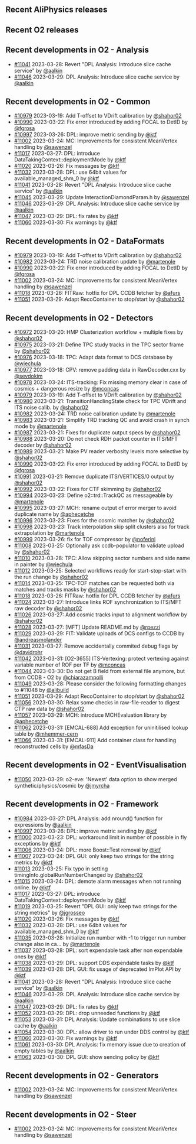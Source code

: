 ## Recent AliPhysics releases
## Recent O2 releases
## Recent developments in O2 - Analysis
- [\#11041](https://github.com/AliceO2Group/AliceO2/pull/11041) 2023-03-28: Revert "DPL Analysis: Introduce slice cache service" by [@aalkin](https://github.com/aalkin)
- [\#11046](https://github.com/AliceO2Group/AliceO2/pull/11046) 2023-03-29: DPL Analysis: Introduce slice cache service by [@aalkin](https://github.com/aalkin)
## Recent developments in O2 - Common
- [\#10979](https://github.com/AliceO2Group/AliceO2/pull/10979) 2023-03-19: Add T-offset to VDrift calibration by [@shahor02](https://github.com/shahor02)
- [\#10990](https://github.com/AliceO2Group/AliceO2/pull/10990) 2023-03-22: Fix error introduced by adding FOCAL to DetID by [@fgrosa](https://github.com/fgrosa)
- [\#10997](https://github.com/AliceO2Group/AliceO2/pull/10997) 2023-03-26: DPL: improve metric sending by [@ktf](https://github.com/ktf)
- [\#11002](https://github.com/AliceO2Group/AliceO2/pull/11002) 2023-03-24: MC: Improvements for consistent MeanVertex handling by [@sawenzel](https://github.com/sawenzel)
- [\#11017](https://github.com/AliceO2Group/AliceO2/pull/11017) 2023-03-27: DPL: introduce DataTakingContext::deploymentMode by [@ktf](https://github.com/ktf)
- [\#11020](https://github.com/AliceO2Group/AliceO2/pull/11020) 2023-03-26: Fix messages by [@ktf](https://github.com/ktf)
- [\#11032](https://github.com/AliceO2Group/AliceO2/pull/11032) 2023-03-28: DPL: use 64bit values for available_managed_shm_0 by [@ktf](https://github.com/ktf)
- [\#11041](https://github.com/AliceO2Group/AliceO2/pull/11041) 2023-03-28: Revert "DPL Analysis: Introduce slice cache service" by [@aalkin](https://github.com/aalkin)
- [\#11045](https://github.com/AliceO2Group/AliceO2/pull/11045) 2023-03-29: Update InteractionDiamondParam.h by [@sawenzel](https://github.com/sawenzel)
- [\#11046](https://github.com/AliceO2Group/AliceO2/pull/11046) 2023-03-29: DPL Analysis: Introduce slice cache service by [@aalkin](https://github.com/aalkin)
- [\#11047](https://github.com/AliceO2Group/AliceO2/pull/11047) 2023-03-29: DPL: fix rates by [@ktf](https://github.com/ktf)
- [\#11060](https://github.com/AliceO2Group/AliceO2/pull/11060) 2023-03-30: Fix warnings by [@ktf](https://github.com/ktf)
## Recent developments in O2 - DataFormats
- [\#10979](https://github.com/AliceO2Group/AliceO2/pull/10979) 2023-03-19: Add T-offset to VDrift calibration by [@shahor02](https://github.com/shahor02)
- [\#10982](https://github.com/AliceO2Group/AliceO2/pull/10982) 2023-03-24: TRD noise calibration update by [@martenole](https://github.com/martenole)
- [\#10990](https://github.com/AliceO2Group/AliceO2/pull/10990) 2023-03-22: Fix error introduced by adding FOCAL to DetID by [@fgrosa](https://github.com/fgrosa)
- [\#11002](https://github.com/AliceO2Group/AliceO2/pull/11002) 2023-03-24: MC: Improvements for consistent MeanVertex handling by [@sawenzel](https://github.com/sawenzel)
- [\#11018](https://github.com/AliceO2Group/AliceO2/pull/11018) 2023-03-26: FITRaw: hotfix for DPL CCDB fetcher by [@afurs](https://github.com/afurs)
- [\#11051](https://github.com/AliceO2Group/AliceO2/pull/11051) 2023-03-29: Adapt RecoContainer to stop/start by [@shahor02](https://github.com/shahor02)
## Recent developments in O2 - Detectors
- [\#10972](https://github.com/AliceO2Group/AliceO2/pull/10972) 2023-03-20: HMP Clusterization workflow + multiple fixes by [@shahor02](https://github.com/shahor02)
- [\#10975](https://github.com/AliceO2Group/AliceO2/pull/10975) 2023-03-21: Define TPC study tracks in the TPC sector frame by [@shahor02](https://github.com/shahor02)
- [\#10976](https://github.com/AliceO2Group/AliceO2/pull/10976) 2023-03-18: TPC: Adapt data format to DCS database by [@wiechula](https://github.com/wiechula)
- [\#10977](https://github.com/AliceO2Group/AliceO2/pull/10977) 2023-03-18: CPV: remove padding data in RawDecoder.cxx by [@sevdokim](https://github.com/sevdokim)
- [\#10978](https://github.com/AliceO2Group/AliceO2/pull/10978) 2023-03-24: ITS-tracking: Fix missing memory clear in case of cosmics + dangerous resize by [@mconcas](https://github.com/mconcas)
- [\#10979](https://github.com/AliceO2Group/AliceO2/pull/10979) 2023-03-19: Add T-offset to VDrift calibration by [@shahor02](https://github.com/shahor02)
- [\#10980](https://github.com/AliceO2Group/AliceO2/pull/10980) 2023-03-21: TransitionHandlingState check for TPC VDrift and ITS noise calib. by [@shahor02](https://github.com/shahor02)
- [\#10982](https://github.com/AliceO2Group/AliceO2/pull/10982) 2023-03-24: TRD noise calibration update by [@martenole](https://github.com/martenole)
- [\#10983](https://github.com/AliceO2Group/AliceO2/pull/10983) 2023-03-21: Simplify TRD tracking QC and avoid crash in synch mode by [@martenole](https://github.com/martenole)
- [\#10987](https://github.com/AliceO2Group/AliceO2/pull/10987) 2023-03-21: Fixes for duplicate output specs by [@shahor02](https://github.com/shahor02)
- [\#10988](https://github.com/AliceO2Group/AliceO2/pull/10988) 2023-03-20: Do not check RDH packet counter in ITS/MFT decoder by [@shahor02](https://github.com/shahor02)
- [\#10989](https://github.com/AliceO2Group/AliceO2/pull/10989) 2023-03-21: Make PV reader verbosity levels more selective by [@shahor02](https://github.com/shahor02)
- [\#10990](https://github.com/AliceO2Group/AliceO2/pull/10990) 2023-03-22: Fix error introduced by adding FOCAL to DetID by [@fgrosa](https://github.com/fgrosa)
- [\#10991](https://github.com/AliceO2Group/AliceO2/pull/10991) 2023-03-21: Remove duplicate ITS/VERTICES/0 output by [@shahor02](https://github.com/shahor02)
- [\#10992](https://github.com/AliceO2Group/AliceO2/pull/10992) 2023-03-22: Fixes for CTF skimming by [@shahor02](https://github.com/shahor02)
- [\#10994](https://github.com/AliceO2Group/AliceO2/pull/10994) 2023-03-23: Define o2::trd::TrackQC as messageable by [@martenole](https://github.com/martenole)
- [\#10995](https://github.com/AliceO2Group/AliceO2/pull/10995) 2023-03-27: MCH: rename output of error merger to avoid duplicate name by [@aphecetche](https://github.com/aphecetche)
- [\#10996](https://github.com/AliceO2Group/AliceO2/pull/10996) 2023-03-23: Fixes for the cosmic matcher by [@shahor02](https://github.com/shahor02)
- [\#10998](https://github.com/AliceO2Group/AliceO2/pull/10998) 2023-03-23: Track interpolation skip split clusters also for track extrapolation by [@martenole](https://github.com/martenole)
- [\#10999](https://github.com/AliceO2Group/AliceO2/pull/10999) 2023-03-26: fix for TOF compressor by [@noferini](https://github.com/noferini)
- [\#11008](https://github.com/AliceO2Group/AliceO2/pull/11008) 2023-03-25: Optionally ask ccdb-populator to validate upload by [@shahor02](https://github.com/shahor02)
- [\#11010](https://github.com/AliceO2Group/AliceO2/pull/11010) 2023-03-28: TPC: Allow skipping sector numbers and side name in painter by [@wiechula](https://github.com/wiechula)
- [\#11012](https://github.com/AliceO2Group/AliceO2/pull/11012) 2023-03-25: Selected workflows ready for start-stop-start with the run change by [@shahor02](https://github.com/shahor02)
- [\#11014](https://github.com/AliceO2Group/AliceO2/pull/11014) 2023-03-25: TPC-TOF matches can be requested both via matches and tracks masks by [@shahor02](https://github.com/shahor02)
- [\#11018](https://github.com/AliceO2Group/AliceO2/pull/11018) 2023-03-26: FITRaw: hotfix for DPL CCDB fetcher by [@afurs](https://github.com/afurs)
- [\#11024](https://github.com/AliceO2Group/AliceO2/pull/11024) 2023-03-27: Introduce links ROF synchronization to ITS/MFT raw decoder by [@shahor02](https://github.com/shahor02)
- [\#11026](https://github.com/AliceO2Group/AliceO2/pull/11026) 2023-03-27: Add cosmic tracks input to alignment workflow by [@shahor02](https://github.com/shahor02)
- [\#11028](https://github.com/AliceO2Group/AliceO2/pull/11028) 2023-03-27: [MFT] Update README.md by [@rpezzi](https://github.com/rpezzi)
- [\#11029](https://github.com/AliceO2Group/AliceO2/pull/11029) 2023-03-29: FIT: Validate uploads of DCS configs to CCDB by [@andreasmolander](https://github.com/andreasmolander)
- [\#11031](https://github.com/AliceO2Group/AliceO2/pull/11031) 2023-03-27: Remove accidentally commited debug flags by [@davidrohr](https://github.com/davidrohr)
- [\#11042](https://github.com/AliceO2Group/AliceO2/pull/11042) 2023-03-31: [O2-3655] ITS-Vertexing: protect vertexing against variable number of ROF per TF by [@mconcas](https://github.com/mconcas)
- [\#11044](https://github.com/AliceO2Group/AliceO2/pull/11044) 2023-03-30: Do not get B field from external file anymore, but from CCDB - O2 by [@chiarazampolli](https://github.com/chiarazampolli)
- [\#11049](https://github.com/AliceO2Group/AliceO2/pull/11049) 2023-03-28: Please consider the following formatting changes to #11048 by [@alibuild](https://github.com/alibuild)
- [\#11051](https://github.com/AliceO2Group/AliceO2/pull/11051) 2023-03-29: Adapt RecoContainer to stop/start by [@shahor02](https://github.com/shahor02)
- [\#11056](https://github.com/AliceO2Group/AliceO2/pull/11056) 2023-03-30: Relax some checks in raw-file-reader to digest CTP raw data by [@shahor02](https://github.com/shahor02)
- [\#11057](https://github.com/AliceO2Group/AliceO2/pull/11057) 2023-03-29: MCH: introduce MCHEvaluation library by [@aphecetche](https://github.com/aphecetche)
- [\#11062](https://github.com/AliceO2Group/AliceO2/pull/11062) 2023-03-31: [EMCAL-688] Add exception for uninitilised lookup table by [@mhemmer-cern](https://github.com/mhemmer-cern)
- [\#11066](https://github.com/AliceO2Group/AliceO2/pull/11066) 2023-03-31: [EMCAL-911] Add container class for handling reconstructed cells by [@mfasDa](https://github.com/mfasDa)
## Recent developments in O2 - EventVisualisation
- [\#11050](https://github.com/AliceO2Group/AliceO2/pull/11050) 2023-03-29: o2-eve: 'Newest' data option to show merged synthetic/physics/cosmic by [@jmyrcha](https://github.com/jmyrcha)
## Recent developments in O2 - Framework
- [\#10984](https://github.com/AliceO2Group/AliceO2/pull/10984) 2023-03-27: DPL Analysis: add nround() function for expressions by [@aalkin](https://github.com/aalkin)
- [\#10997](https://github.com/AliceO2Group/AliceO2/pull/10997) 2023-03-26: DPL: improve metric sending by [@ktf](https://github.com/ktf)
- [\#11000](https://github.com/AliceO2Group/AliceO2/pull/11000) 2023-03-23: DPL: workaround limit in number of possible in fly exceptions by [@ktf](https://github.com/ktf)
- [\#11006](https://github.com/AliceO2Group/AliceO2/pull/11006) 2023-03-24: DPL: more Boost::Test removal by [@ktf](https://github.com/ktf)
- [\#11007](https://github.com/AliceO2Group/AliceO2/pull/11007) 2023-03-24: DPL GUI: only keep two strings for the string metrics by [@ktf](https://github.com/ktf)
- [\#11013](https://github.com/AliceO2Group/AliceO2/pull/11013) 2023-03-25: Fix typo in setting timingInfo.globalRunNumberChanged by [@shahor02](https://github.com/shahor02)
- [\#11015](https://github.com/AliceO2Group/AliceO2/pull/11015) 2023-03-24: DPL: demote alarm messages when not running online. by [@ktf](https://github.com/ktf)
- [\#11017](https://github.com/AliceO2Group/AliceO2/pull/11017) 2023-03-27: DPL: introduce DataTakingContext::deploymentMode by [@ktf](https://github.com/ktf)
- [\#11019](https://github.com/AliceO2Group/AliceO2/pull/11019) 2023-03-25: Revert "DPL GUI: only keep two strings for the string metrics" by [@jgrosseo](https://github.com/jgrosseo)
- [\#11020](https://github.com/AliceO2Group/AliceO2/pull/11020) 2023-03-26: Fix messages by [@ktf](https://github.com/ktf)
- [\#11032](https://github.com/AliceO2Group/AliceO2/pull/11032) 2023-03-28: DPL: use 64bit values for available_managed_shm_0 by [@ktf](https://github.com/ktf)
- [\#11035](https://github.com/AliceO2Group/AliceO2/pull/11035) 2023-03-28: Initialize run number with -1 to trigger run number change also in ca… by [@martenole](https://github.com/martenole)
- [\#11037](https://github.com/AliceO2Group/AliceO2/pull/11037) 2023-03-28: DPL: sort expendable task after non expendable ones by [@ktf](https://github.com/ktf)
- [\#11038](https://github.com/AliceO2Group/AliceO2/pull/11038) 2023-03-29: DPL: support DDS expendable tasks by [@ktf](https://github.com/ktf)
- [\#11039](https://github.com/AliceO2Group/AliceO2/pull/11039) 2023-03-28: DPL GUI: fix usage of deprecated ImPlot API by [@ktf](https://github.com/ktf)
- [\#11041](https://github.com/AliceO2Group/AliceO2/pull/11041) 2023-03-28: Revert "DPL Analysis: Introduce slice cache service" by [@aalkin](https://github.com/aalkin)
- [\#11046](https://github.com/AliceO2Group/AliceO2/pull/11046) 2023-03-29: DPL Analysis: Introduce slice cache service by [@aalkin](https://github.com/aalkin)
- [\#11047](https://github.com/AliceO2Group/AliceO2/pull/11047) 2023-03-29: DPL: fix rates by [@ktf](https://github.com/ktf)
- [\#11052](https://github.com/AliceO2Group/AliceO2/pull/11052) 2023-03-29: DPL: drop unneeded functions by [@ktf](https://github.com/ktf)
- [\#11053](https://github.com/AliceO2Group/AliceO2/pull/11053) 2023-03-31: DPL Analysis: Update combinations to use slice cache by [@aalkin](https://github.com/aalkin)
- [\#11054](https://github.com/AliceO2Group/AliceO2/pull/11054) 2023-03-30: DPL: allow driver to run under DDS control by [@ktf](https://github.com/ktf)
- [\#11060](https://github.com/AliceO2Group/AliceO2/pull/11060) 2023-03-30: Fix warnings by [@ktf](https://github.com/ktf)
- [\#11061](https://github.com/AliceO2Group/AliceO2/pull/11061) 2023-03-30: DPL Analysis: fix memory issue due to creation of empty tables by [@aalkin](https://github.com/aalkin)
- [\#11063](https://github.com/AliceO2Group/AliceO2/pull/11063) 2023-03-30: DPL GUI: show sending policy by [@ktf](https://github.com/ktf)
## Recent developments in O2 - Generators
- [\#11002](https://github.com/AliceO2Group/AliceO2/pull/11002) 2023-03-24: MC: Improvements for consistent MeanVertex handling by [@sawenzel](https://github.com/sawenzel)
## Recent developments in O2 - Steer
- [\#11002](https://github.com/AliceO2Group/AliceO2/pull/11002) 2023-03-24: MC: Improvements for consistent MeanVertex handling by [@sawenzel](https://github.com/sawenzel)
